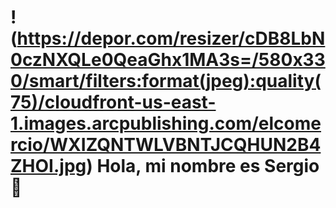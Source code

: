 # !(https://depor.com/resizer/cDB8LbN0czNXQLe0QeaGhx1MA3s=/580x330/smart/filters:format(jpeg):quality(75)/cloudfront-us-east-1.images.arcpublishing.com/elcomercio/WXIZQNTWLVBNTJCQHUN2B4ZHOI.jpg) Hola, mi nombre es Sergio 👋

